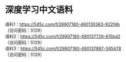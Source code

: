 # 深度学习中文语料
语料1：https://545c.com/f/29907180-490130363-922f4b  
（访问密码：5129）  
语料2：https://545c.com/f/29907180-490137729-615bd2  
（访问密码：5129）  
语料3：https://545c.com/f/29907180-490137887-345478  
（访问密码：5129）  

